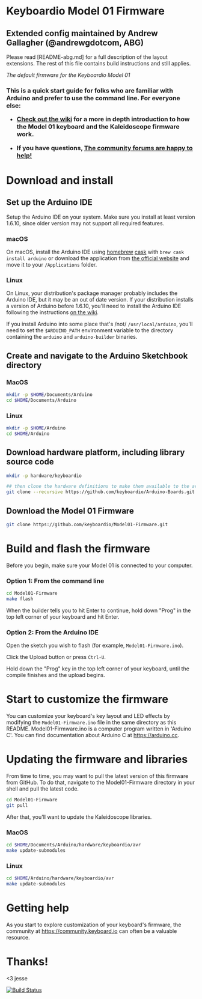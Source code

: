 # Keyboardio Model 01 Firmware

## Extended config maintained by Andrew Gallagher (@andrewgdotcom, ABG)

Please read [README-abg.md] for a full description of the layout
extensions. The rest of this file contains build instructions and still
applies.

_The default firmware for the Keyboardio Model 01_

<h3>This is a quick start guide for folks who are familiar with Arduino and prefer to use the command line. For everyone else:

 * [Check out the wiki](https://github.com/keyboardio/Kaleidoscope/wiki/Keyboardio-Model-01-Introduction) for a more in depth introduction to how the Model 01 keyboard and the Kaleidoscope firmware work. 
 
  * If you have questions, [The community forums are happy to help!](https://community.keyboard.io/)</h3>

# Download and install

## Set up the Arduino IDE

Setup the Arduino IDE on your system. Make sure you install at least version 1.6.10, since older version may not support all required features.

### macOS

On macOS, install the Arduino IDE using [homebrew](http://brew.sh/) [cask](https://caskroom.github.io/) with `brew cask install arduino` or download the application from [the official website](https://www.arduino.cc/en/Main/Software) and move it to your `/Applications` folder.


### Linux

On Linux, your distribution's package manager probably includes the Arduino IDE, but it may be an out of date version. If your distribution installs a version of Arduino before 1.6.10, you'll need to install the Arduino IDE following the instructions [on the wiki](https://github.com/keyboardio/Kaleidoscope/wiki/Install-Arduino-support-on-Linux).

If you install Arduino into some place that's /not/ `/usr/local/arduino`, you'll need to set the `$ARDUINO_PATH` environment variable to the directory containing the `arduino` and `arduino-builder` binaries.

## Create and navigate to the Arduino Sketchbook directory

### MacOS
```sh
mkdir -p $HOME/Documents/Arduino
cd $HOME/Documents/Arduino 
```

### Linux

```sh
mkdir -p $HOME/Arduino
cd $HOME/Arduino 
```

## Download hardware platform, including library source code 

```sh
mkdir -p hardware/keyboardio

## then clone the hardware definitions to make them available to the arduino environment
git clone --recursive https://github.com/keyboardio/Arduino-Boards.git hardware/keyboardio/avr
````


## Download the Model 01 Firmware

```sh
git clone https://github.com/keyboardio/Model01-Firmware.git
```

# Build and flash the firmware

Before you begin, make sure your Model 01 is connected to your computer.

### Option 1: From the command line

```sh
cd Model01-Firmware
make flash
```

When the builder tells you to hit Enter to continue, hold down "Prog" in the top left corner of your keyboard and hit Enter.

### Option 2: From the Arduino IDE


Open the sketch you wish to flash (for example, `Model01-Firmware.ino`).

Click the Upload button or press `Ctrl-U`.

Hold down the "Prog" key in the top left corner of your keyboard, until the compile finishes and the upload begins.


# Start to customize the firmware

You can customize your keyboard's key layout and LED effects by modifying the `Model01-Firmware.ino` file in the same directory as this README. Model01-Firmware.ino is a computer program written in 'Arduino C'. You can find documentation about Arduino C at https://arduino.cc.


# Updating the firmware and libraries

From time to time, you may want to pull the latest version of this firmware from GitHub. To do that, navigate to the Model01-Firmware directory in your shell and pull the latest code.

```sh
cd Model01-Firmware
git pull
```

After that, you'll want to update the Kaleidoscope libraries.

### MacOS
```sh
cd $HOME/Documents/Arduino/hardware/keyboardio/avr
make update-submodules
```

### Linux

```sh
cd $HOME/Arduino/hardware/keyboardio/avr
make update-submodules
```


# Getting help

As you start to explore customization of your keyboard's firmware, the community at https://community.keyboard.io can often be a valuable resource.

# Thanks!

<3 jesse

[![Build Status](https://travis-ci.org/keyboardio/Model01-Firmware.svg?branch=master)](https://travis-ci.org/keyboardio/Model01-Firmware)
